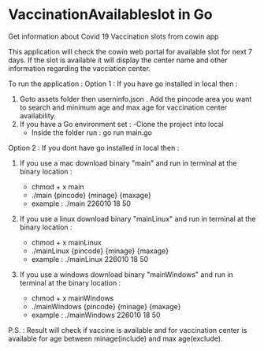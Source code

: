 # VaccinationAvailableslot in Go
Get information about Covid 19 Vaccination slots from cowin app

This application will check the cowin web portal for available slot for next 7 days. If the slot is available it will display the center name and other information regarding the vacciation center.

To run the application : 
Option 1 : If you have go installed in local then : 

1. Goto assets folder then userninfo.json . Add the pincode area you want to search and minimum age and max age for vaccination center availability.
2. If you have a Go environment set : 
    -Clone the project into local
    - Inside the folder run : 
        go run main.go 
        
        
Option 2 : If you dont have go installed in local then : 

1. If you use a mac download binary "main" and run in terminal at the binary location : 
    - chmod + x main
    - ./main {pincode} {minage} {maxage}
    - example :  ./main 226010 18 50
2. If you use a linux download binary "mainLinux" and run in terminal at the binary location : 
    - chmod + x mainLinux
    - ./mainLinux {pincode} {minage} {maxage}
    - example :  ./mainLinux 226010 18 50

3. If you use a windows download binary "mainWindows" and run in terminal at the binary location : 
    - chmod + x mainWindows
    - ./mainWindows {pincode} {minage} {maxage}
    - example :  ./mainWindows 226010 18 50

P.S. : Result will check if vaccine is available and for vaccination center is available for age between minage(include) and max age(exclude).
